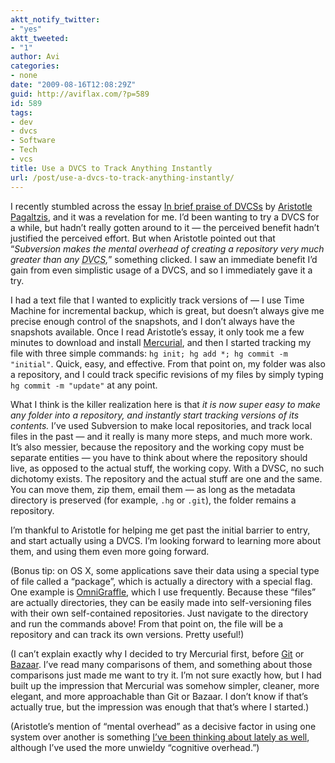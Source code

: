 ```yaml
---
aktt_notify_twitter:
- "yes"
aktt_tweeted:
- "1"
author: Avi
categories:
- none
date: "2009-08-16T12:08:29Z"
guid: http://aviflax.com/?p=589
id: 589
tags:
- dev
- dvcs
- Software
- Tech
- vcs
title: Use a DVCS to Track Anything Instantly
url: /post/use-a-dvcs-to-track-anything-instantly/
---
```

I recently stumbled across the essay [In brief praise of DVCSs](http://plasmasturm.org/log/523/) by [Aristotle Pagaltzis](http://plasmasturm.org/about/), and it was a revelation for me. I&#8217;d been wanting to try a DVCS for a while, but hadn&#8217;t really gotten around to it — the perceived benefit hadn&#8217;t justified the perceived effort. But when Aristotle pointed out that <q cite="http://plasmasturm.org/log/523/"><em>Subversion makes the mental overhead of creating a repository very much greater than any <abbr title="Distributed Version Control System">DVCS</abbr>,</em></q> something clicked. I saw an immediate benefit I&#8217;d gain from even simplistic usage of a DVCS, and so I immediately gave it a try.

I had a text file that I wanted to explicitly track versions of — I use Time Machine for incremental backup, which is great, but doesn&#8217;t always give me precise enough control of the snapshots, and I don&#8217;t always have the snapshots available. Once I read Aristotle&#8217;s essay, it only took me a few minutes to download and install [Mercurial](http://mercurial.selenic.com/), and then I started tracking my file with three simple commands: `hg init; hg add *; hg commit -m "initial"`. Quick, easy, and effective. From that point on, my folder was also a repository, and I could track specific revisions of my files by simply typing `hg commit -m "update"` at any point.

What I think is the killer realization here is that _it is now super easy to make any folder into a repository, and instantly start tracking versions of its contents._ I&#8217;ve used Subversion to make local repositories, and track local files in the past — and it really is many more steps, and much more work. It&#8217;s also messier, because the repository and the working copy must be separate entities — you have to think about where the repository should live, as opposed to the actual stuff, the working copy. With a DVSC, no such dichotomy exists. The repository and the actual stuff are one and the same. You can move them, zip them, email them — as long as the metadata directory is preserved (for example, `.hg` or `.git`), the folder remains a repository.

I&#8217;m thankful to Aristotle for helping me get past the initial barrier to entry, and start actually using a DVCS. I&#8217;m looking forward to learning more about them, and using them even more going forward.

(Bonus tip: on OS X, some applications save their data using a special type of file called a &#8220;package&#8221;, which is actually a directory with a special flag. One example is [OmniGraffle](http://www.omnigroup.com/applications/omnigraffle/), which I use frequently. Because these &#8220;files&#8221; are actually directories, they can be easily made into self-versioning files with their own self-contained repositories. Just navigate to the directory and run the commands above! From that point on, the file will be a repository and can track its own versions. Pretty useful!)

(I can&#8217;t explain exactly why I decided to try Mercurial first, before [Git](http://git-scm.com/) or [Bazaar](http://bazaar-vcs.org/). I&#8217;ve read many comparisons of them, and something about those comparisons just made me want to try it. I&#8217;m not sure exactly how, but I had built up the impression that Mercurial was somehow simpler, cleaner, more elegant, and more approachable than Git or Bazaar. I don&#8217;t know if that&#8217;s actually true, but the impression was enough that that&#8217;s where I started.)

(Aristotle&#8217;s mention of &#8220;mental overhead&#8221; as a decisive factor in using one system over another is something [I&#8217;ve been thinking about lately as well](http://aviflax.com/post/phrase-ive-been-using-frequen/), although I&#8217;ve used the more unwieldy &#8220;cognitive overhead.&#8221;)